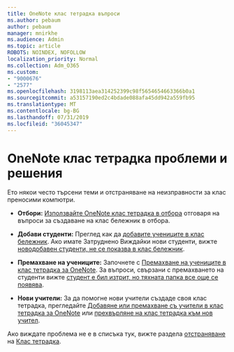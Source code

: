 ```yaml
---
title: OneNote клас тетрадка въпроси
ms.author: pebaum
author: pebaum
manager: mnirkhe
ms.audience: Admin
ms.topic: article
ROBOTS: NOINDEX, NOFOLLOW
localization_priority: Normal
ms.collection: Adm_O365
ms.custom:
- "9000676"
- "2577"
ms.openlocfilehash: 3198113aea314252399c98f5654654663366b0a1
ms.sourcegitcommit: a53157190ed2c4bdade088afa45dd942a559fb95
ms.translationtype: MT
ms.contentlocale: bg-BG
ms.lasthandoff: 07/31/2019
ms.locfileid: "36045347"
---
```

# <a name="onenote-class-notebook-issues-and-resolutions"></a>OneNote клас тетрадка проблеми и решения

Ето някои често търсени теми и отстраняване на неизправности за клас преносими компютри.

- **Отбори:** [Използвайте OneNote клас тетрадка в отбора](https://support.office.com/article/bd77f11f-27cd-4d41-bfbd-2b11799f1440) отговаря на въпроси за създаване на клас бележник в отбора.

- **Добави студенти:** Преглед как да [добавите учениците в клас бележник](https://support.office.com/article/149882af-506a-4689-9fee-39309b97aae8). Ако имате Затруднено Виждайки нови студенти, вижте [новодобавен студенти, не се показва в клас бележник](https://support.office.com/article/4da02c45-b435-4af1-921b-51b8ee40e1c9).

- **Премахване на учениците:** Започнете с [Премахване на учениците в клас тетрадка за OneNote](https://support.office.com/article/86dcf019-408f-4de8-8055-eb61f1578c3c). За въпроси, свързани с премахването на студенти вижте [студент е бил изтрит, но тяхната папка все още се появява](https://support.office.com/article/0ed81eaa-c14a-436f-bb6f-ce95f130cc71).

- **Нови учители:** За да помогне нови учители създаде своя клас тетрадка, прегледайте [Добавяне или премахване съ учители в клас тетрадка за OneNote](https://support.office.com/en-us/article/fdcb870b-49a7-4a14-9ea6-d817f88026f8) или [прехвърляне на клас тетрадка към нов учител](https://support.office.com/article/84ef5d4a-0eec-4d5b-bc22-1317bc3b9027).

Ако виждате проблема не е в списъка тук, вижте раздела [отстраняване](https://support.office.com/article/class-notebook-ee70aff9-52e8-449f-be6a-7cbc1d65eaea#ID0EAABAAA=Manage&ID0EABAAA=Troubleshoot) на [Клас тетрадка](https://support.office.com/article/class-notebook-ee70aff9-52e8-449f-be6a-7cbc1d65eaea). 


